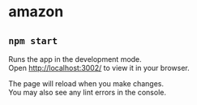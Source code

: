# amazon

## `npm start`

Runs the app in the development mode.\
Open [http://localhost:3002/](http://localhost:3002/) to view it in your browser.

The page will reload when you make changes.\
You may also see any lint errors in the console.
